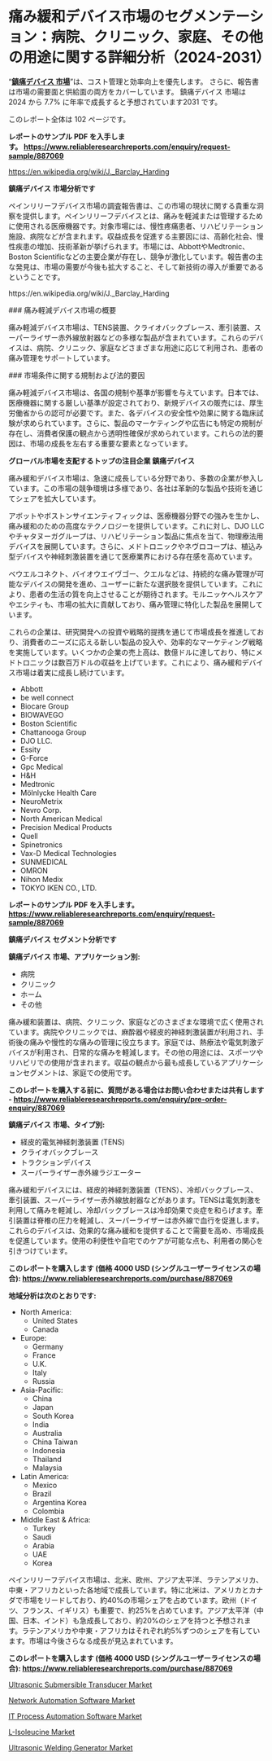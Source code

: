 <p><h1>痛み緩和デバイス市場のセグメンテーション：病院、クリニック、家庭、その他の用途に関する詳細分析（2024-2031）</h1></p><p>&ldquo;<strong><a href="https://www.reliableresearchreports.com/pain-relief-devices-r887069?utm_campaign=107&utm_medium=9&utm_source=Github&utm_content=ia&utm_term=23102024&utm_id=pain-relief-devices">鎮痛デバイス 市場</a></strong>&rdquo;は、コスト管理と効率向上を優先します。 さらに、報告書は市場の需要面と供給面の両方をカバーしています。 鎮痛デバイス 市場は 2024 から 7.7% に年率で成長すると予想されています2031 です。</p>
<p>このレポート全体は 102 ページです。</p>
<p><strong>レポートのサンプル PDF を入手します。&nbsp;<a href="https://www.reliableresearchreports.com/enquiry/request-sample/887069?utm_campaign=107&utm_medium=9&utm_source=Github&utm_content=ia&utm_term=23102024&utm_id=pain-relief-devices">https://www.reliableresearchreports.com/enquiry/request-sample/887069</a></strong></p>
<p><a href="https://en.wikipedia.org/wiki/J._Barclay_Harding?utm_campaign=107&utm_medium=9&utm_source=Github&utm_content=ia&utm_term=23102024&utm_id=pain-relief-devices">https://en.wikipedia.org/wiki/J._Barclay_Harding</a></p>
<p><strong>鎮痛デバイス 市場分析です</strong></p>
<p><p>ペインリリーフデバイス市場の調査報告書は、この市場の現状に関する貴重な洞察を提供します。ペインリリーフデバイスとは、痛みを軽減または管理するために使用される医療機器です。対象市場には、慢性疼痛患者、リハビリテーション施設、病院などが含まれます。収益成長を促進する主要因には、高齢化社会、慢性疾患の増加、技術革新が挙げられます。市場には、AbbottやMedtronic、Boston Scientificなどの主要企業が存在し、競争が激化しています。報告書の主な発見は、市場の需要が今後も拡大すること、そして新技術の導入が重要であるということです。</p></p>
<p>https://en.wikipedia.org/wiki/J._Barclay_Harding</p>
<p><p>### 痛み軽減デバイス市場の概要</p><p>痛み軽減デバイス市場は、TENS装置、クライオバックブレース、牽引装置、スーパーライザー赤外線放射器などの多様な製品が含まれています。これらのデバイスは、病院、クリニック、家庭などさまざまな用途に応じて利用され、患者の痛み管理をサポートしています。</p><p>### 市場条件に関する規制および法的要因</p><p>痛み軽減デバイス市場は、各国の規制や基準が影響を与えています。日本では、医療機器に関する厳しい基準が設定されており、新規デバイスの販売には、厚生労働省からの認可が必要です。また、各デバイスの安全性や効果に関する臨床試験が求められています。さらに、製品のマーケティングや広告にも特定の規制が存在し、消費者保護の観点から透明性確保が求められています。これらの法的要因は、市場の成長を左右する重要な要素となっています。</p></p>
<p><strong>グローバル市場を支配するトップの注目企業 鎮痛デバイス</strong></p>
<p><p>痛み緩和デバイス市場は、急速に成長している分野であり、多数の企業が参入しています。この市場の競争環境は多様であり、各社は革新的な製品や技術を通じてシェアを拡大しています。</p><p>アボットやボストンサイエンティフィックは、医療機器分野での強みを生かし、痛み緩和のための高度なテクノロジーを提供しています。これに対し、DJO LLCやチャタヌーガグループは、リハビリテーション製品に焦点を当て、物理療法用デバイスを展開しています。さらに、メドトロニックやネヴロコープは、植込み型デバイスや神経刺激装置を通じて医療業界における存在感を高めています。</p><p>ベウエルコネクト、バイオウエイヴゴー、クエルなどは、持続的な痛み管理が可能なデバイスの開発を進め、ユーザーに新たな選択肢を提供しています。これにより、患者の生活の質を向上させることが期待されます。モルニッケヘルスケアやエシティも、市場の拡大に貢献しており、痛み管理に特化した製品を展開しています。</p><p>これらの企業は、研究開発への投資や戦略的提携を通じて市場成長を推進しており、消費者のニーズに応える新しい製品の投入や、効率的なマーケティング戦略を実施しています。いくつかの企業の売上高は、数億ドルに達しており、特にメドトロニックは数百万ドルの収益を上げています。これにより、痛み緩和デバイス市場は着実に成長し続けています。</p></p>
<p><ul><li>Abbott</li><li>be well connect</li><li>Biocare Group</li><li>BIOWAVEGO</li><li>Boston Scientific</li><li>Chattanooga Group</li><li>DJO LLC.</li><li>Essity</li><li>G-Force</li><li>Gpc Medical</li><li>H&H</li><li>Medtronic</li><li>Mölnlycke Health Care</li><li>NeuroMetrix</li><li>Nevro Corp.</li><li>North American Medical</li><li>Precision Medical Products</li><li>Quell</li><li>Spinetronics</li><li>Vax-D Medical Technologies</li><li>SUNMEDICAL</li><li>OMRON</li><li>Nihon Medix</li><li>TOKYO IKEN CO., LTD.</li></ul></p>
<p><strong>レポートのサンプル PDF を入手します。 <a href="https://www.reliableresearchreports.com/enquiry/request-sample/887069?utm_campaign=107&utm_medium=9&utm_source=Github&utm_content=ia&utm_term=23102024&utm_id=pain-relief-devices">https://www.reliableresearchreports.com/enquiry/request-sample/887069</a></strong></p>
<p><strong>鎮痛デバイス セグメント分析です</strong></p>
<p><strong>鎮痛デバイス 市場、アプリケーション別:</strong></p>
<p><ul><li>病院</li><li>クリニック</li><li>ホーム</li><li>その他</li></ul></p>
<p><p>痛み緩和装置は、病院、クリニック、家庭などのさまざまな環境で広く使用されています。病院やクリニックでは、麻酔器や経皮的神経刺激装置が利用され、手術後の痛みや慢性的な痛みの管理に役立ちます。家庭では、熱療法や電気刺激デバイスが利用され、日常的な痛みを軽減します。その他の用途には、スポーツやリハビリでの使用が含まれます。収益の観点から最も成長しているアプリケーションセグメントは、家庭での使用です。</p></p>
<p><strong>このレポートを購入する前に、質問がある場合はお問い合わせまたは共有します - <a href="https://www.reliableresearchreports.com/enquiry/pre-order-enquiry/887069?utm_campaign=107&utm_medium=9&utm_source=Github&utm_content=ia&utm_term=23102024&utm_id=pain-relief-devices">https://www.reliableresearchreports.com/enquiry/pre-order-enquiry/887069</a></strong></p>
<p><strong>鎮痛デバイス 市場、タイプ別:</strong></p>
<p><ul><li>経皮的電気神経刺激装置 (TENS)</li><li>クライオバックブレース</li><li>トラクションデバイス</li><li>スーパーライザー赤外線ラジエーター</li></ul></p>
<p><p>痛み緩和デバイスには、経皮的神経刺激装置（TENS）、冷却バックブレース、牽引装置、スーパーライザー赤外線放射器などがあります。TENSは電気刺激を利用して痛みを軽減し、冷却バックブレースは冷却効果で炎症を和らげます。牽引装置は脊椎の圧力を軽減し、スーパーライザーは赤外線で血行を促進します。これらのデバイスは、効果的な痛み緩和を提供することで需要を高め、市場成長を促進しています。使用の利便性や自宅でのケアが可能な点も、利用者の関心を引きつけています。</p></p>
<p><strong>このレポートを購入します (価格 4000 USD (シングルユーザーライセンスの場合): <a href="https://www.reliableresearchreports.com/purchase/887069?utm_campaign=107&utm_medium=9&utm_source=Github&utm_content=ia&utm_term=23102024&utm_id=pain-relief-devices">https://www.reliableresearchreports.com/purchase/887069</a></strong></p>
<p><strong>地域分析は次のとおりです:</strong></p>
<p><ul>
    <li>
        North America:
        <ul>
            <li>United States</li>
            <li>Canada</li>
        </ul>
    </li>
    <li>
        Europe:
        <ul>
            <li>Germany</li>
            <li>France</li>
            <li>U.K.</li>
            <li>Italy</li>
            <li>Russia</li>
        </ul>
    </li>
    <li>
        Asia-Pacific:
        <ul>
            <li>China</li>
            <li>Japan</li>
            <li>South Korea</li>
            <li>India</li>
            <li>Australia</li>
            <li>China Taiwan</li>
            <li>Indonesia</li>
            <li>Thailand</li>
            <li>Malaysia</li>
        </ul>
    </li>
    <li>
        Latin America:
        <ul>
            <li>Mexico</li>
            <li>Brazil</li>
            <li>Argentina Korea</li>
            <li>Colombia</li>
        </ul>
    </li>
    <li>
        Middle East & Africa:
        <ul>
            <li>Turkey</li>
            <li>Saudi</li>
            <li>Arabia</li>
            <li>UAE</li>
            <li>Korea</li>
        </ul>
    </li>
    </ul></p>
<p><p>ペインリリーフデバイス市場は、北米、欧州、アジア太平洋、ラテンアメリカ、中東・アフリカといった各地域で成長しています。特に北米は、アメリカとカナダで市場をリードしており、約40%の市場シェアを占めています。欧州（ドイツ、フランス、イギリス）も重要で、約25%を占めています。アジア太平洋（中国、日本、インド）も急成長しており、約20%のシェアを持つと予想されます。ラテンアメリカや中東・アフリカはそれぞれ約5%ずつのシェアを有しています。市場は今後さらなる成長が見込まれています。</p></p>
<p><strong>このレポートを購入します (価格 4000 USD (シングルユーザーライセンスの場合): <a href="https://www.reliableresearchreports.com/purchase/887069?utm_campaign=107&utm_medium=9&utm_source=Github&utm_content=ia&utm_term=23102024&utm_id=pain-relief-devices">https://www.reliableresearchreports.com/purchase/887069</a></strong></p>
<p><p><a href="https://issuu.com/reportprime-2/docs/ultrasonic-submersible-transducer-m_ac35ee4b672e53?utm_campaign=107&utm_medium=9&utm_source=Github&utm_content=ia&utm_term=23102024&utm_id=pain-relief-devices">Ultrasonic Submersible Transducer Market</a></p><p><a href="https://www.linkedin.com/pulse/emerging-opportunities-challenges-global-network-automation-bi8ze?utm_campaign=107&utm_medium=9&utm_source=Github&utm_content=ia&utm_term=23102024&utm_id=pain-relief-devices">Network Automation Software Market</a></p><p><a href="https://www.linkedin.com/pulse/process-automation-software-market-growth-segmentation-regional-b4u6e?utm_campaign=107&utm_medium=9&utm_source=Github&utm_content=ia&utm_term=23102024&utm_id=pain-relief-devices">IT Process Automation Software Market</a></p><p><a href="https://github.com/delorasywf/Market-Research-Report-List-1/blob/main/l-isoleucine-market.md?utm_campaign=107&utm_medium=9&utm_source=Github&utm_content=ia&utm_term=23102024&utm_id=pain-relief-devices">L-Isoleucine Market</a></p><p><a href="https://issuu.com/reportprime-2/docs/ultrasonic-welding-generator-market_5642e0d4a93c98?utm_campaign=107&utm_medium=9&utm_source=Github&utm_content=ia&utm_term=23102024&utm_id=pain-relief-devices">Ultrasonic Welding Generator Market</a></p></p>
